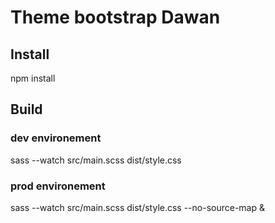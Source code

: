 #  Theme bootstrap Dawan

## Install

npm install

## Build

### dev environement

sass --watch src/main.scss dist/style.css

### prod environement

sass --watch src/main.scss dist/style.css --no-source-map &